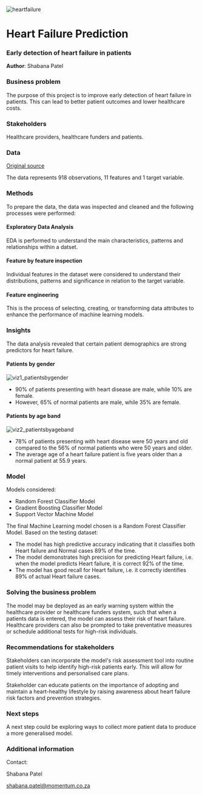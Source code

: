 ![heartfailure](https://github.com/shabana1408/Project-2/assets/138613948/a7f62f76-b6e2-4d9f-bde3-b64b2098a752)

# Heart Failure Prediction
### Early detection of heart failure in patients

**Author**: Shabana Patel 

### Business problem

The purpose of this project is to improve early detection of heart failure in patients. This can lead to better patient outcomes and lower healthcare costs.

### Stakeholders

Healthcare providers, healthcare funders and patients.

### Data

[Original source](https://www.kaggle.com/datasets/fedesoriano/heart-failure-prediction)

The data represents 918 observations, 11 features and 1 target variable.

### Methods
To prepare the data, the data was inspected and cleaned and the following processes were performed:

#### Exploratory Data Analysis
EDA is performed to understand the main characteristics, patterns and relationships within a datset. 

#### Feature by feature inspection
Individual features in the dataset were considered to understand their distributions, patterns and significance in relation to the target variable. 

#### Feature engineering
This is the process of selecting, creating, or transforming data attributes to enhance the performance of machine learning models.

### Insights
The data analysis revealed that certain patient demographics are strong predictors for heart failure.

#### Patients by gender
![viz1_patientsbygender](https://github.com/shabana1408/Project-2/assets/138613948/635bad41-55c9-4977-b9d1-d13332f43472)

- 90% of patients presenting with heart disease are male, while 10% are female.
- However, 65% of normal patients are male, while 35% are female.

#### Patients by age band
![viz2_patientsbyageband](https://github.com/shabana1408/Project-2/assets/138613948/35531f4f-412b-41ff-8b76-be3e928b2760)

- 78% of patients presenting with heart disease were 50 years and old compared to the 56% of normal patients who were 50 years and older.
- The average age of a heart failure patient is five years older than a normal patient at 55.9 years. 

### Model

Models considered:
- Random Forest Classifier Model
- Gradient Boosting Classifier Model
- Support Vector Machine Model


The final Machine Learning model chosen is a Random Forest Classifier Model. Based on the testing dataset:
- The model has high predictive accuracy indicating that it classifies both Heart failure and Normal cases 89% of the time.
- The model demonstrates high precision for predicting Heart failure, i.e. when the model predicts Heart failure, it is correct 92% of the time.
- The model has good recall for Heart failure, i.e. it correctly identifies 89% of actual Heart failure cases.

### Solving the business problem

The model may be deployed as an early warning system within the healthcare provider or healthcare funders system, such that when a patients data is entered, the model can assess their risk of heart failure. Healthcare providers can also be prompted to take preventative measures or schedule additional tests for high-risk individuals.

### Recommendations for stakeholders

Stakeholders can incorporate the model's risk assessment tool into routine patient visits to help identify high-risk patients early. This will allow for timely interventions and personalised care plans.

Stakeholder can educate patients on the importance of adopting and maintain a heart-healthy lifestyle by raising awareness about heart failure risk factors and prevention strategies. 

### Next steps

A next step could be exploring ways to collect more patient data to produce a more generalised model.

### Additional information
Contact:

Shabana Patel

shabana.patel@momentum.co.za
